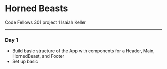# Horned Beasts
Code Fellows 301 project 1
Isaiah Keller

-------------------

### Day 1
- Build basic structure of the App with components for a Header, Main, HornedBeast, and Footer
- Set up basic

